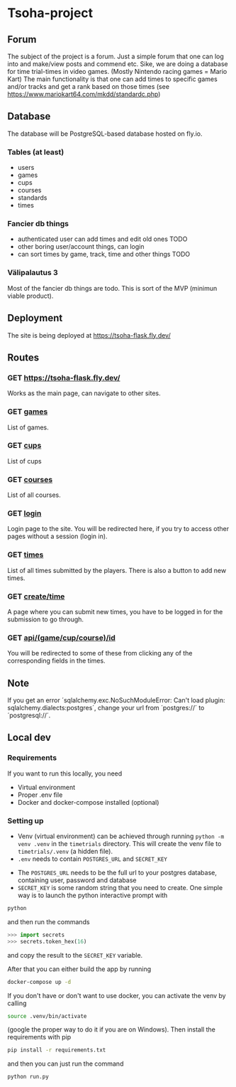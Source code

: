 # Tsoha-project

## Forum

The subject of the project is a forum. Just a simple forum that one can log into and make/view posts and commend etc.
Sike, we are doing a database for time trial-times in video games. (Mostly Nintendo racing games = Mario Kart)
The main functionality is that one can add times to specific games and/or tracks and get a rank based on those
times (see https://www.mariokart64.com/mkdd/standardc.php)

## Database

The database will be PostgreSQL-based database hosted on fly.io.

### Tables (at least)
* users
* games
* cups
* courses
* standards
* times

### Fancier db things
* authenticated user can add times and edit old ones TODO
* other boring user/account things, can login
* can sort times by game, track, time and other things TODO

### Välipalautus 3
Most of the fancier db things are todo. This is sort of the MVP (minimun viable product).


## Deployment

The site is being deployed at https://tsoha-flask.fly.dev/

## Routes

### GET https://tsoha-flask.fly.dev/
Works as the main page, can navigate to other sites.

### GET [games](https://tsoha-flask.fly.dev/games)
List of games.

### GET [cups](https://tsoha-flask.fly.dev/cups)
List of cups

### GET [courses](https://tsoha-flask.fly.dev/courses)
List of all courses.

### GET [login](https://tsoha-flask.fly.dev/login)
Login page to the site. You will be redirected here, if you try to access other pages without a session (login in).

### GET [times](https://tsoha-flask.fly.dev/times)
List of all times submitted by the players. There is also a button to add new times.

### GET [create/time](https://tsoha-flask.fly.dev/create/time)
A page where you can submit new times, you have to be logged in for the submission to go through.

### GET [api/(game/cup/course)/id](https://tsoha-flask.fly.dev/api/)
You will be redirected to some of these from clicking any of the corresponding fields in the times.

## Note
If you get an error ´sqlalchemy.exc.NoSuchModuleError: Can't load plugin: sqlalchemy.dialects:postgres´,
change your url from ´postgres://´ to ´postgresql://´.

## Local dev
### Requirements
If you want to run this locally, you need
* Virtual environment
* Proper .env file
* Docker and docker-compose installed (optional)

### Setting up
* Venv (virtual environment) can be achieved through running `python -m venv .venv` in the `timetrials` directory.
This will create the venv file to `timetrials/.venv` (a hidden file).
* `.env` needs to contain `POSTGRES_URL` and `SECRET_KEY`
- The `POSTGRES_URL` needs to be the full url to your postgres database, containing user, password and database
- `SECRET_KEY` is some random string that you need to create. One simple way is to launch the python interactive prompt with 
```bash
python
```
and then run the commands
```python
>>> import secrets
>>> secrets.token_hex(16)
```
and copy the result to the `SECRET_KEY` variable.

After that you can either build the app by running
```bash
docker-compose up -d
```

If you don't have or don't want to use docker, you can activate the venv by calling
```bash
source .venv/bin/activate
```
(google the proper way to do it if you are on Windows).
Then install the requirements with pip
```bash
pip install -r requirements.txt
```
and then you can just run the command
```bash
python run.py
```
